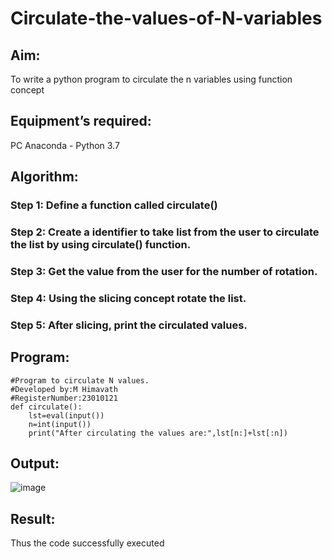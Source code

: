 # Circulate-the-values-of-N-variables
## Aim:
To write a python program to circulate the n variables using function concept
## Equipment’s required:
PC
Anaconda - Python 3.7
## Algorithm: 
### Step 1: Define a function called circulate()
### Step 2: Create a identifier to take list from the user to circulate the list by using circulate() function.
### Step 3: Get the value from the user for the number of rotation.

### Step 4: Using the slicing concept rotate the list.

### Step 5: After slicing, print the circulated values.

## Program:
```
#Program to circulate N values.
#Developed by:M Himavath
#RegisterNumber:23010121
def circulate():
    lst=eval(input())
    n=int(input())
    print("After circulating the values are:",lst[n:]+lst[:n])
```
## Output:
![image](https://github.com/Himavath08/Circulate-the-values-of-N-variables/assets/139110631/de442584-dd89-4e2c-93bf-012dbe45a63e)

## Result:
Thus the code successfully executed
